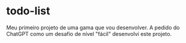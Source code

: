 # todo-list
Meu primeiro projeto de uma gama que vou desenvolver. A pedido do ChatGPT como um desafio de nível "fácil" desenvolvi este projeto.
